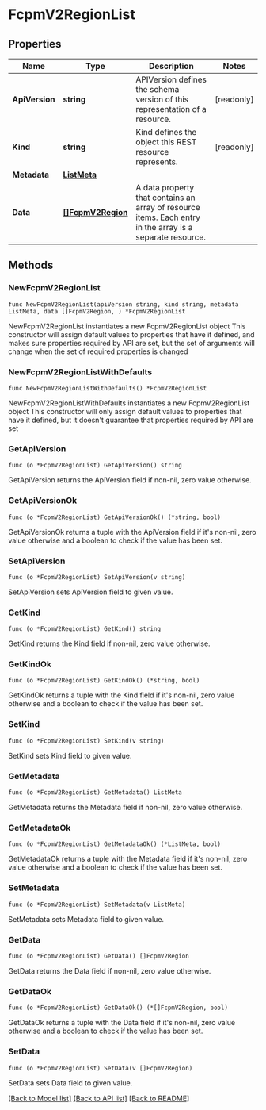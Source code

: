 # FcpmV2RegionList

## Properties

Name | Type | Description | Notes
------------ | ------------- | ------------- | -------------
**ApiVersion** | **string** | APIVersion defines the schema version of this representation of a resource. | [readonly] 
**Kind** | **string** | Kind defines the object this REST resource represents. | [readonly] 
**Metadata** | [**ListMeta**](ListMeta.md) |  | 
**Data** | [**[]FcpmV2Region**](FcpmV2Region.md) | A data property that contains an array of resource items. Each entry in the array is a separate resource. | 

## Methods

### NewFcpmV2RegionList

`func NewFcpmV2RegionList(apiVersion string, kind string, metadata ListMeta, data []FcpmV2Region, ) *FcpmV2RegionList`

NewFcpmV2RegionList instantiates a new FcpmV2RegionList object
This constructor will assign default values to properties that have it defined,
and makes sure properties required by API are set, but the set of arguments
will change when the set of required properties is changed

### NewFcpmV2RegionListWithDefaults

`func NewFcpmV2RegionListWithDefaults() *FcpmV2RegionList`

NewFcpmV2RegionListWithDefaults instantiates a new FcpmV2RegionList object
This constructor will only assign default values to properties that have it defined,
but it doesn't guarantee that properties required by API are set

### GetApiVersion

`func (o *FcpmV2RegionList) GetApiVersion() string`

GetApiVersion returns the ApiVersion field if non-nil, zero value otherwise.

### GetApiVersionOk

`func (o *FcpmV2RegionList) GetApiVersionOk() (*string, bool)`

GetApiVersionOk returns a tuple with the ApiVersion field if it's non-nil, zero value otherwise
and a boolean to check if the value has been set.

### SetApiVersion

`func (o *FcpmV2RegionList) SetApiVersion(v string)`

SetApiVersion sets ApiVersion field to given value.


### GetKind

`func (o *FcpmV2RegionList) GetKind() string`

GetKind returns the Kind field if non-nil, zero value otherwise.

### GetKindOk

`func (o *FcpmV2RegionList) GetKindOk() (*string, bool)`

GetKindOk returns a tuple with the Kind field if it's non-nil, zero value otherwise
and a boolean to check if the value has been set.

### SetKind

`func (o *FcpmV2RegionList) SetKind(v string)`

SetKind sets Kind field to given value.


### GetMetadata

`func (o *FcpmV2RegionList) GetMetadata() ListMeta`

GetMetadata returns the Metadata field if non-nil, zero value otherwise.

### GetMetadataOk

`func (o *FcpmV2RegionList) GetMetadataOk() (*ListMeta, bool)`

GetMetadataOk returns a tuple with the Metadata field if it's non-nil, zero value otherwise
and a boolean to check if the value has been set.

### SetMetadata

`func (o *FcpmV2RegionList) SetMetadata(v ListMeta)`

SetMetadata sets Metadata field to given value.


### GetData

`func (o *FcpmV2RegionList) GetData() []FcpmV2Region`

GetData returns the Data field if non-nil, zero value otherwise.

### GetDataOk

`func (o *FcpmV2RegionList) GetDataOk() (*[]FcpmV2Region, bool)`

GetDataOk returns a tuple with the Data field if it's non-nil, zero value otherwise
and a boolean to check if the value has been set.

### SetData

`func (o *FcpmV2RegionList) SetData(v []FcpmV2Region)`

SetData sets Data field to given value.



[[Back to Model list]](../README.md#documentation-for-models) [[Back to API list]](../README.md#documentation-for-api-endpoints) [[Back to README]](../README.md)


